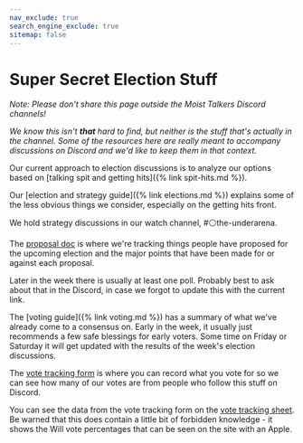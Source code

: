 ```yaml
---
nav_exclude: true
search_engine_exclude: true
sitemap: false
---
```

# Super Secret Election Stuff

_Note: Please don't share this page outside the Moist Talkers Discord channels!_

_We know this isn't **that** hard to find, but neither is the stuff that's actually in the channel. Some of the resources here are really meant to accompany discussions on Discord and we'd like to keep them in that context._

Our current approach to election discussions is to analyze our options based on [talking spit and getting hits]({% link spit-hits.md %}).

Our [election and strategy guide]({% link elections.md %}) explains some of the less obvious things we consider, especially on the getting hits front.

We hold strategy discussions in our watch channel, #⚪the-underarena.

The [proposal doc]() is where we're tracking things people have proposed for the upcoming election and the major points that have been made for or against each proposal.

Later in the week there is usually at least one poll. Probably best to ask about that in the Discord, in case we forgot to update this with the current link.

The [voting guide]({% link voting.md %}) has a summary of what we've already come to a consensus on. Early in the week, it usually just recommends a few safe blessings for early voters. Some time on Friday or Saturday it will get updated with the results of the week's election discussions.

The [vote tracking form]() is where you can record what you vote for so we can see how many of our votes are from people who follow this stuff on Discord.

You can see the data from the vote tracking form on the [vote tracking sheet](). Be warned that this does contain a little bit of forbidden knowledge - it shows the Will vote percentages that can be seen on the site with an Apple.
